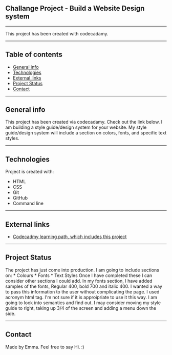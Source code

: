 ## Challange Project - Build a Website Design system
---

This project has been created with codecadamy. 

--- 

## Table of contents
* [General info](#general-info)
* [Technologies](#technologies)
* [External links](#External-links)
* [Project Status](#Project-Status)
* [Contact](#Contact)

---

## General info
This project has been created via codecadamy. Check out the link below.
I am building a style guide/design system for your website. 
My style guide/design system will include a section on colors, fonts, and specific text styles. 

---    
    
## Technologies
Project is created with:
* HTML
* CSS
* Git
* GitHub
* Command line
	
---  
  
## External links
  * [Codecadmy learning path, which includes this project](https://www.codecademy.com/learn/paths/full-stack-engineer-career-path)

---

## Project Status
The project has just come into production. 
I am going to include sections on: 
    * Colours
    * Fonts
    * Text Styles 
Once I have completed these I can consider other sections I could add.
In my fonts section, I have added samples of the fonts, Regular 400, bold 700 and italic 400. I wanted a way to pass this information to the user without complicating the page. I used acronym html tag. I'm not sure if it is approipriate to use it this way. I am going to look into semantics and find out. 
I may consider moving my style guide to right, taking up 3/4 of the screen and adding a menu down the side. 

---

## Contact
Made by Emma. Feel free to say Hi. :)
